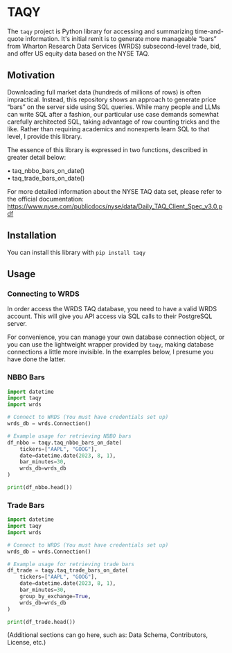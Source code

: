 # TAQY

The `taqy` project is Python library for accessing and summarizing time-and-quote information.  It's initial remit is to generate more manageable “bars” from Wharton Research Data Services (WRDS) subsecond-level trade, bid, and offer US equity data based on the NYSE TAQ. 

## Motivation
Downloading full market data (hundreds of millions of rows) is often impractical. Instead, this repository shows an approach to generate price “bars” on the server side using SQL queries.  While many people and LLMs can write SQL after a fashion, our particular use case demands somewhat carefully architected SQL, taking advantage of row counting tricks and the like.  Rather than requiring academics and nonexperts learn SQL to that level, I provide this library.

The essence of this library is expressed in two functions, described in greater detail below:

• taq_nbbo_bars_on_date()  
• taq_trade_bars_on_date()

For more detailed information about the NYSE TAQ data set, please refer to the official documentation:  
https://www.nyse.com/publicdocs/nyse/data/Daily_TAQ_Client_Spec_v3.0.pdf

## Installation

You can install this library with `pip install taqy`

## Usage

### Connecting to WRDS

In order access the WRDS TAQ database, you need to have a valid WRDS account.  This will give you API access via SQL calls to their PostgreSQL server.

For convenience, you can manage your own database connection object, or you can use the lightweight wrapper provided by `taqy`, making database connections a little more invisible.  In the examples below, I presume you have done the latter.

### NBBO Bars

```python
import datetime
import taqy
import wrds

# Connect to WRDS (You must have credentials set up)
wrds_db = wrds.Connection()

# Example usage for retrieving NBBO bars
df_nbbo = taqy.taq_nbbo_bars_on_date(
    tickers=["AAPL", "GOOG"],
    date=datetime.date(2023, 8, 1),
    bar_minutes=30,
    wrds_db=wrds_db
)

print(df_nbbo.head())
```

### Trade Bars

```python
import datetime
import taqy
import wrds

# Connect to WRDS (You must have credentials set up)
wrds_db = wrds.Connection()

# Example usage for retrieving trade bars
df_trade = taqy.taq_trade_bars_on_date(
    tickers=["AAPL", "GOOG"],
    date=datetime.date(2023, 8, 1),
    bar_minutes=30,
    group_by_exchange=True,
    wrds_db=wrds_db
)

print(df_trade.head())
```

(Additional sections can go here, such as: Data Schema, Contributors, License, etc.)